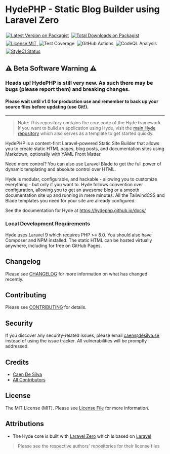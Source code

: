 # HydePHP - Static Blog Builder using Laravel Zero

<p> 
    <a href="https://packagist.org/packages/hyde/framework"><img style="display: inline; margin: 4px 2px;" src="https://img.shields.io/packagist/v/hyde/framework?include_prereleases" alt="Latest Version on Packagist"></a> 
    <a href="https://packagist.org/packages/hyde/framework"><img style="display: inline; margin: 4px 2px;" src="https://img.shields.io/packagist/dt/hyde/framework" alt="Total Downloads on Packagist"></a> 
    <a href="https://github.com/hydephp/hyde/blob/master/LICENSE.md"> <img style="display: inline; margin: 4px 2px;" src="https://img.shields.io/github/license/hydephp/hyde" alt="License MIT"> </a>
    <img style="display: inline; margin: 4px 2px;" src="https://cdn.desilva.se/microservices/coverbadges/badges/9b8f6a9a7a48a2df54e6751790bad8bd910015301e379f334d6ec74c4c3806d1.svg" alt="Test Coverage" title="Average coverage between categories">
    <img style="display: inline; margin: 4px 2px;" src="https://github.com/hydephp/hyde/actions/workflows/tests.yml/badge.svg" alt="GitHub Actions"> <img style="display: inline; margin: 4px 2px;" src="https://github.com/hydephp/hyde/actions/workflows/codeql-analysis.yml/badge.svg" alt="CodeQL Analysis"> 
    <a href="https://github.styleci.io/repos/472503421?branch=master"> <img style="display: inline; margin: 4px 2px;" src="https://github.styleci.io/repos/472503421/shield?branch=master" alt="StyleCI Status"> </a>
</p>

## ⚠ Beta Software Warning ⚠
### Heads up! HydePHP is still very new. As such there may be bugs (please report them) and breaking changes.
#### Please wait until v1.0 for production use and remember to back up your source files before updating (use Git!).

---

> Note: This repository contains the core code of the Hyde framework. If you want to build an application using Hyde, visit the [main Hyde repository](https://github.com/hydephp/hyde) which also serves as a template to get started quickly.

HydePHP is a content-first Laravel-powered Static Site Builder that allows
you to create static HTML pages, blog posts, and documentation sites using Markdown, optionally with YAML Front Matter.

Need more control? You can also use Laravel Blade to get the full power of dynamic templating and absolute control over HTML.

Hyde is modular, configurable, and hackable - allowing you to customize everything - but only if you want to.
Hyde follows convention over configuration, allowing you to get an awesome blog or a smooth documentation site up and running in mere minutes.
All the TailwindCSS and Blade templates you need for your site are already configured.

See the documentation for Hyde at https://hydephp.github.io/docs/

### Local Development Requirements  
Hyde uses Laravel 9 which requires PHP >= 8.0. You should also have Composer and NPM installed.
The static HTML can be hosted virtually anywhere, including for free on GitHub Pages.

## Changelog

Please see [CHANGELOG](CHANGELOG.md) for more information on what has changed recently.

## Contributing

Please see [CONTRIBUTING](.github/CONTRIBUTING.md) for details.

## Security

If you discover any security-related issues, please email caen@desilva.se instead of using the issue tracker.
All vulnerabilities will be promptly addressed.

## Credits

-   [Caen De Silva](https://github.com/caendesilva)
-   [All Contributors](../../contributors)

## License

The MIT License (MIT). Please see [License File](LICENSE.md) for more information.

## Attributions

- The Hyde core is built with [Laravel Zero](https://laravel-zero.com/) which is based on [Laravel](https://laravel.com/)

> Please see the respective authors' repositories for their license files
